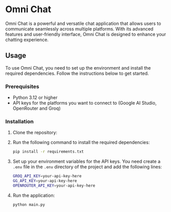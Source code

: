 # Omni Chat

Omni Chat is a powerful and versatile chat application that allows users to communicate seamlessly across multiple platforms. With its advanced features and user-friendly interface, Omni Chat is designed to enhance your chatting experience.

## Usage

To use Omni Chat, you need to set up the environment and install the required dependencies. Follow the instructions below to get started.

### Prerequisites

- Python 3.12 or higher
- API keys for the platforms you want to connect to (Google AI Studio, OpenRouter and Groq)

### Installation

1. Clone the repository:

2. Run the following command to install the required dependencies:

    ```bash
    pip install -r requirements.txt
    ```

3. Set up your environment variables for the API keys. You need create a `.env` file in the `.env` directory of the project and add the following lines:

    ```bash
    GROQ_API_KEY=your-api-key-here
    GG_API_KEY=your-api-key-here
    OPENROUTER_API_KEY=your-api-key-here
    ```

4. Run the application:

    ```bash
    python main.py
    ```


